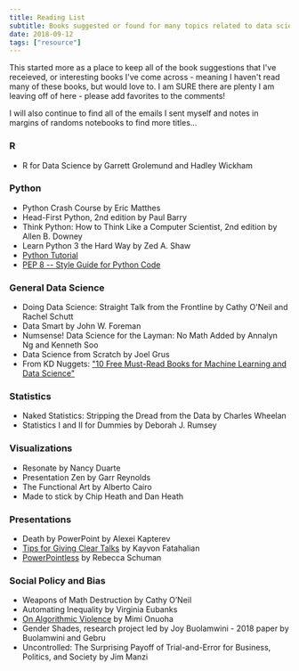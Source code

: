 ```yaml
---
title: Reading List
subtitle: Books suggested or found for many topics related to data science and social policy.
date: 2018-09-12
tags: ["resource"]
---
```

This started more as a place to keep all of the book suggestions that I've receieved, or interesting books I've come across - meaning I haven't read many of these books, but would love to. I am SURE there are plenty I am leaving off of here - please add favorites to the comments!

I will also continue to find all of the emails I sent myself and notes in margins of randoms notebooks to find more titles...

### R
- R for Data Science by Garrett Grolemund and Hadley Wickham

### Python
- Python Crash Course by Eric Matthes
- Head-First Python, 2nd edition by Paul Barry
- Think Python: How to Think Like a Computer Scientist, 2nd edition by Allen B. Downey
- Learn Python 3 the Hard Way by Zed A. Shaw
- [Python Tutorial](https://docs.python.org/3.5/tutorial/index.html)
- [PEP 8 -- Style Guide for Python Code](https://www.python.org/dev/peps/pep-0008/?__s=sporotzvhpsbpbvziwfr)

### General Data Science
- Doing Data Science: Straight Talk from the Frontline by Cathy O'Neil and Rachel Schutt
- Data Smart by John W. Foreman
- Numsense! Data Science for the Layman: No Math Added by Annalyn Ng and Kenneth Soo
- Data Science from Scratch by Joel Grus
- From KD Nuggets: ["10 Free Must-Read Books for Machine Learning and Data Science"](https://www.kdnuggets.com/2017/04/10-free-must-read-books-machine-learning-data-science.html)

### Statistics
- Naked Statistics: Stripping the Dread from the Data by Charles Wheelan
- Statistics I and II for Dummies by Deborah J. Rumsey

### Visualizations
- Resonate by Nancy Duarte
- Presentation Zen by Garr Reynolds
- The Functional Art by Alberto Cairo
- Made to stick by Chip Heath and Dan Heath

### Presentations
- Death by PowerPoint by Alexei Kapterev
- [Tips for Giving Clear Talks](https://graphics.stanford.edu/~kayvonf/misc/cleartalktips.pdf) by Kayvon Fatahalian
- [PowerPointless](http://www.slate.com/articles/life/education/2014/03/powerpoint_in_higher_education_is_ruining_teaching.html) by Rebecca Schuman

### Social Policy and Bias
- Weapons of Math Destruction by Cathy O’Neil
- Automating Inequality by Virginia Eubanks
- [On Algorithmic Violence](https://github.com/MimiOnuoha/On-Algorithmic-Violence) by Mimi Onuoha
- Gender Shades, research project led by Joy Buolamwini - 2018 paper by Buolamwini and Gebru
- Uncontrolled: The Surprising Payoff of Trial-and-Error for Business, Politics, and Society by Jim Manzi